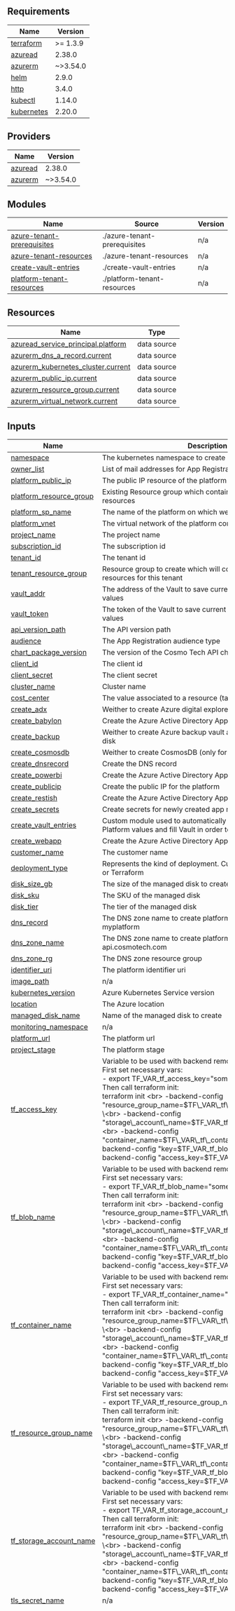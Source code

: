 <!-- BEGIN_TF_DOCS -->
## Requirements

| Name | Version |
|------|---------|
| <a name="requirement_terraform"></a> [terraform](#requirement\_terraform) | >= 1.3.9 |
| <a name="requirement_azuread"></a> [azuread](#requirement\_azuread) | 2.38.0 |
| <a name="requirement_azurerm"></a> [azurerm](#requirement\_azurerm) | ~>3.54.0 |
| <a name="requirement_helm"></a> [helm](#requirement\_helm) | 2.9.0 |
| <a name="requirement_http"></a> [http](#requirement\_http) | 3.4.0 |
| <a name="requirement_kubectl"></a> [kubectl](#requirement\_kubectl) | 1.14.0 |
| <a name="requirement_kubernetes"></a> [kubernetes](#requirement\_kubernetes) | 2.20.0 |

## Providers

| Name | Version |
|------|---------|
| <a name="provider_azuread"></a> [azuread](#provider\_azuread) | 2.38.0 |
| <a name="provider_azurerm"></a> [azurerm](#provider\_azurerm) | ~>3.54.0 |

## Modules

| Name | Source | Version |
|------|--------|---------|
| <a name="module_azure-tenant-prerequisites"></a> [azure-tenant-prerequisites](#module\_azure-tenant-prerequisites) | ./azure-tenant-prerequisites | n/a |
| <a name="module_azure-tenant-resources"></a> [azure-tenant-resources](#module\_azure-tenant-resources) | ./azure-tenant-resources | n/a |
| <a name="module_create-vault-entries"></a> [create-vault-entries](#module\_create-vault-entries) | ./create-vault-entries | n/a |
| <a name="module_platform-tenant-resources"></a> [platform-tenant-resources](#module\_platform-tenant-resources) | ./platform-tenant-resources | n/a |

## Resources

| Name | Type |
|------|------|
| [azuread_service_principal.platform](https://registry.terraform.io/providers/hashicorp/azuread/2.38.0/docs/data-sources/service_principal) | data source |
| [azurerm_dns_a_record.current](https://registry.terraform.io/providers/hashicorp/azurerm/latest/docs/data-sources/dns_a_record) | data source |
| [azurerm_kubernetes_cluster.current](https://registry.terraform.io/providers/hashicorp/azurerm/latest/docs/data-sources/kubernetes_cluster) | data source |
| [azurerm_public_ip.current](https://registry.terraform.io/providers/hashicorp/azurerm/latest/docs/data-sources/public_ip) | data source |
| [azurerm_resource_group.current](https://registry.terraform.io/providers/hashicorp/azurerm/latest/docs/data-sources/resource_group) | data source |
| [azurerm_virtual_network.current](https://registry.terraform.io/providers/hashicorp/azurerm/latest/docs/data-sources/virtual_network) | data source |

## Inputs

| Name | Description | Type | Default | Required |
|------|-------------|------|---------|:--------:|
| <a name="input_namespace"></a> [namespace](#input\_namespace) | The kubernetes namespace to create | `string` | n/a | yes |
| <a name="input_owner_list"></a> [owner\_list](#input\_owner\_list) | List of mail addresses for App Registration owners | `list(string)` | n/a | yes |
| <a name="input_platform_public_ip"></a> [platform\_public\_ip](#input\_platform\_public\_ip) | The public IP resource of the platform | `string` | n/a | yes |
| <a name="input_platform_resource_group"></a> [platform\_resource\_group](#input\_platform\_resource\_group) | Existing Resource group which contain common platform resources | `string` | n/a | yes |
| <a name="input_platform_sp_name"></a> [platform\_sp\_name](#input\_platform\_sp\_name) | The name of the platform on which we deploy the tenant | `string` | n/a | yes |
| <a name="input_platform_vnet"></a> [platform\_vnet](#input\_platform\_vnet) | The virtual network of the platform common resources | `any` | n/a | yes |
| <a name="input_project_name"></a> [project\_name](#input\_project\_name) | The project name | `any` | n/a | yes |
| <a name="input_subscription_id"></a> [subscription\_id](#input\_subscription\_id) | The subscription id | `any` | n/a | yes |
| <a name="input_tenant_id"></a> [tenant\_id](#input\_tenant\_id) | The tenant id | `any` | n/a | yes |
| <a name="input_tenant_resource_group"></a> [tenant\_resource\_group](#input\_tenant\_resource\_group) | Resource group to create which will contain created Azure resources for this tenant | `string` | n/a | yes |
| <a name="input_vault_addr"></a> [vault\_addr](#input\_vault\_addr) | The address of the Vault to save current platform configuration values | `string` | n/a | yes |
| <a name="input_vault_token"></a> [vault\_token](#input\_vault\_token) | The token of the Vault to save current platform configuration values | `string` | n/a | yes |
| <a name="input_api_version_path"></a> [api\_version\_path](#input\_api\_version\_path) | The API version path | `string` | `"/v3/"` | no |
| <a name="input_audience"></a> [audience](#input\_audience) | The App Registration audience type | `string` | `"AzureADMultipleOrgs"` | no |
| <a name="input_chart_package_version"></a> [chart\_package\_version](#input\_chart\_package\_version) | The version of the Cosmo Tech API chart to deploy | `string` | `"3.0.3-test"` | no |
| <a name="input_client_id"></a> [client\_id](#input\_client\_id) | The client id | `string` | `""` | no |
| <a name="input_client_secret"></a> [client\_secret](#input\_client\_secret) | The client secret | `string` | `""` | no |
| <a name="input_cluster_name"></a> [cluster\_name](#input\_cluster\_name) | Cluster name | `string` | `""` | no |
| <a name="input_cost_center"></a> [cost\_center](#input\_cost\_center) | The value associated to a resource (tag) | `string` | `"NA"` | no |
| <a name="input_create_adx"></a> [create\_adx](#input\_create\_adx) | Weither to create Azure digital explorer | `bool` | `true` | no |
| <a name="input_create_babylon"></a> [create\_babylon](#input\_create\_babylon) | Create the Azure Active Directory Application for Babylon | `bool` | `true` | no |
| <a name="input_create_backup"></a> [create\_backup](#input\_create\_backup) | Weither to create Azure backup vault along with the managed disk | `bool` | `false` | no |
| <a name="input_create_cosmosdb"></a> [create\_cosmosdb](#input\_create\_cosmosdb) | Weither to create CosmosDB (only for API version < 2.4) | `bool` | `false` | no |
| <a name="input_create_dnsrecord"></a> [create\_dnsrecord](#input\_create\_dnsrecord) | Create the DNS record | `bool` | `true` | no |
| <a name="input_create_powerbi"></a> [create\_powerbi](#input\_create\_powerbi) | Create the Azure Active Directory Application for PowerBI | `bool` | `true` | no |
| <a name="input_create_publicip"></a> [create\_publicip](#input\_create\_publicip) | Create the public IP for the platform | `bool` | `true` | no |
| <a name="input_create_restish"></a> [create\_restish](#input\_create\_restish) | Create the Azure Active Directory Application for Restish | `bool` | `true` | no |
| <a name="input_create_secrets"></a> [create\_secrets](#input\_create\_secrets) | Create secrets for newly created app registrations | `bool` | `true` | no |
| <a name="input_create_vault_entries"></a> [create\_vault\_entries](#input\_create\_vault\_entries) | Custom module used to automatically retrieve Cosmo Tech Platform values and fill Vault in order to be used by Babylon | `bool` | `false` | no |
| <a name="input_create_webapp"></a> [create\_webapp](#input\_create\_webapp) | Create the Azure Active Directory Application for WebApp | `bool` | `true` | no |
| <a name="input_customer_name"></a> [customer\_name](#input\_customer\_name) | The customer name | `string` | `"cosmotech"` | no |
| <a name="input_deployment_type"></a> [deployment\_type](#input\_deployment\_type) | Represents the kind of deployment. Currently two modes: ARM or Terraform | `string` | `"Terraform"` | no |
| <a name="input_disk_size_gb"></a> [disk\_size\_gb](#input\_disk\_size\_gb) | The size of the managed disk to create (Gb) | `string` | `"64"` | no |
| <a name="input_disk_sku"></a> [disk\_sku](#input\_disk\_sku) | The SKU of the managed disk | `string` | `"Premium_LRS"` | no |
| <a name="input_disk_tier"></a> [disk\_tier](#input\_disk\_tier) | The tier of the managed disk | `string` | `"P6"` | no |
| <a name="input_dns_record"></a> [dns\_record](#input\_dns\_record) | The DNS zone name to create platform subdomain. Example: myplatform | `string` | `""` | no |
| <a name="input_dns_zone_name"></a> [dns\_zone\_name](#input\_dns\_zone\_name) | The DNS zone name to create platform subdomain. Example: api.cosmotech.com | `string` | `"api.cosmotech.com"` | no |
| <a name="input_dns_zone_rg"></a> [dns\_zone\_rg](#input\_dns\_zone\_rg) | The DNS zone resource group | `string` | `"phoenix"` | no |
| <a name="input_identifier_uri"></a> [identifier\_uri](#input\_identifier\_uri) | The platform identifier uri | `string` | `""` | no |
| <a name="input_image_path"></a> [image\_path](#input\_image\_path) | n/a | `string` | `"./cosmotech.png"` | no |
| <a name="input_kubernetes_version"></a> [kubernetes\_version](#input\_kubernetes\_version) | Azure Kubernetes Service version | `string` | `"1.25.6"` | no |
| <a name="input_location"></a> [location](#input\_location) | The Azure location | `string` | `"West Europe"` | no |
| <a name="input_managed_disk_name"></a> [managed\_disk\_name](#input\_managed\_disk\_name) | Name of the managed disk to create | `string` | `""` | no |
| <a name="input_monitoring_namespace"></a> [monitoring\_namespace](#input\_monitoring\_namespace) | n/a | `string` | `"cosmotech-monitoring"` | no |
| <a name="input_platform_url"></a> [platform\_url](#input\_platform\_url) | The platform url | `string` | `""` | no |
| <a name="input_project_stage"></a> [project\_stage](#input\_project\_stage) | The platform stage | `string` | `"Dev"` | no |
| <a name="input_tf_access_key"></a> [tf\_access\_key](#input\_tf\_access\_key) | Variable to be used with backend remote option :<br>First set necessary vars:<br>- export TF\_VAR\_tf\_access\_key="some\_value"<br>Then call terraform init:<br>terraform init \<br>    -backend-config "resource\_group\_name=$TF\_VAR\_tf\_resource\_group\_name" \<br>    -backend-config "storage\_account\_name=$TF\_VAR\_tf\_storage\_account\_name" \<br>    -backend-config "container\_name=$TF\_VAR\_tf\_container\_name" \<br>    -backend-config "key=$TF\_VAR\_tf\_blob\_name" \<br>    -backend-config "access\_key=$TF\_VAR\_tf\_access\_key" | `string` | `""` | no |
| <a name="input_tf_blob_name"></a> [tf\_blob\_name](#input\_tf\_blob\_name) | Variable to be used with backend remote option :<br>First set necessary vars:<br>- export TF\_VAR\_tf\_blob\_name="some\_value"<br>Then call terraform init:<br>terraform init \<br>    -backend-config "resource\_group\_name=$TF\_VAR\_tf\_resource\_group\_name" \<br>    -backend-config "storage\_account\_name=$TF\_VAR\_tf\_storage\_account\_name" \<br>    -backend-config "container\_name=$TF\_VAR\_tf\_container\_name" \<br>    -backend-config "key=$TF\_VAR\_tf\_blob\_name" \<br>    -backend-config "access\_key=$TF\_VAR\_tf\_access\_key" | `string` | `""` | no |
| <a name="input_tf_container_name"></a> [tf\_container\_name](#input\_tf\_container\_name) | Variable to be used with backend remote option :<br>First set necessary vars:<br>- export TF\_VAR\_tf\_container\_name="some\_value"<br>Then call terraform init:<br>terraform init \<br>    -backend-config "resource\_group\_name=$TF\_VAR\_tf\_resource\_group\_name" \<br>    -backend-config "storage\_account\_name=$TF\_VAR\_tf\_storage\_account\_name" \<br>    -backend-config "container\_name=$TF\_VAR\_tf\_container\_name" \<br>    -backend-config "key=$TF\_VAR\_tf\_blob\_name" \<br>    -backend-config "access\_key=$TF\_VAR\_tf\_access\_key" | `string` | `""` | no |
| <a name="input_tf_resource_group_name"></a> [tf\_resource\_group\_name](#input\_tf\_resource\_group\_name) | Variable to be used with backend remote option :<br>First set necessary vars:<br>- export TF\_VAR\_tf\_resource\_group\_name="some\_value"<br>Then call terraform init:<br>terraform init \<br>    -backend-config "resource\_group\_name=$TF\_VAR\_tf\_resource\_group\_name" \<br>    -backend-config "storage\_account\_name=$TF\_VAR\_tf\_storage\_account\_name" \<br>    -backend-config "container\_name=$TF\_VAR\_tf\_container\_name" \<br>    -backend-config "key=$TF\_VAR\_tf\_blob\_name" \<br>    -backend-config "access\_key=$TF\_VAR\_tf\_access\_key" | `string` | `""` | no |
| <a name="input_tf_storage_account_name"></a> [tf\_storage\_account\_name](#input\_tf\_storage\_account\_name) | Variable to be used with backend remote option :<br>First set necessary vars:<br>- export TF\_VAR\_tf\_storage\_account\_name="some\_value"<br>Then call terraform init:<br>terraform init \<br>    -backend-config "resource\_group\_name=$TF\_VAR\_tf\_resource\_group\_name" \<br>    -backend-config "storage\_account\_name=$TF\_VAR\_tf\_storage\_account\_name" \<br>    -backend-config "container\_name=$TF\_VAR\_tf\_container\_name" \<br>    -backend-config "key=$TF\_VAR\_tf\_blob\_name" \<br>    -backend-config "access\_key=$TF\_VAR\_tf\_access\_key" | `string` | `""` | no |
| <a name="input_tls_secret_name"></a> [tls\_secret\_name](#input\_tls\_secret\_name) | n/a | `string` | `"letsencrypt-prod"` | no |
| <a name="input_user_app_role"></a> [user\_app\_role](#input\_user\_app\_role) | App role for azuread\_application | <pre>list(object({<br>    description  = string<br>    display_name = string<br>    id           = string<br>    role_value   = string<br>  }))</pre> | <pre>[<br>  {<br>    "description": "Workspace Writer",<br>    "display_name": "Workspace Writer",<br>    "id": "3f7ba86c-9940-43c8-a54d-0bfb706da136",<br>    "role_value": "Workspace.Writer"<br>  },<br>  {<br>    "description": "Workspace Reader",<br>    "display_name": "Workspace Reader",<br>    "id": "73ce2073-d918-4fe1-bc24-a4e69db07db8",<br>    "role_value": "Workspace.Reader"<br>  },<br>  {<br>    "description": "Solution Writer",<br>    "display_name": "Solution Writer",<br>    "id": "4f6e62a3-7f0a-4396-9620-ab465cd6577b",<br>    "role_value": "Solution.Writer"<br>  },<br>  {<br>    "description": "Solution Reader",<br>    "display_name": "Solution Reader",<br>    "id": "cf1a8625-38d9-417b-a5b9-a27c0014e740",<br>    "role_value": "Solution.Reader"<br>  },<br>  {<br>    "description": "ScenarioRun Writer",<br>    "display_name": "ScenarioRun Writer",<br>    "id": "ca8a2a19-3e09-48cc-976b-85ec9de4f68a",<br>    "role_value": "ScenarioRun.Writer"<br>  },<br>  {<br>    "description": "ScenarioRun Reader",<br>    "display_name": "ScenarioRun Reader",<br>    "id": "bdc8fe2a-73a8-477d-9efa-d8a37a4eb0f7",<br>    "role_value": "ScenarioRun.Reader"<br>  },<br>  {<br>    "description": "Scenario Writer",<br>    "display_name": "Scenario Writer",<br>    "id": "8fb9d03e-c46d-4003-a2a6-34d8b506e4e7",<br>    "role_value": "Scenario.Writer"<br>  },<br>  {<br>    "description": "Scenario Reader",<br>    "display_name": "Scenario Reader",<br>    "id": "e07dab65-4200-4502-8e36-79ca687320d9",<br>    "role_value": "Scenario.Reader"<br>  },<br>  {<br>    "description": "Organization Writer",<br>    "display_name": "Organization Writer",<br>    "id": "89d74995-095c-442f-bfda-06a77d3dbaa4",<br>    "role_value": "Organization.Writer"<br>  },<br>  {<br>    "description": "Organization Reader",<br>    "display_name": "Organization Reader",<br>    "id": "96213509-202a-497c-9f60-53c5f85268ec",<br>    "role_value": "Organization.Reader"<br>  },<br>  {<br>    "description": "Dataset Writer",<br>    "display_name": "Dataset Writer",<br>    "id": "c6e5d483-ec2c-4710-bf0c-78b0fda611dc",<br>    "role_value": "Dataset.Writer"<br>  },<br>  {<br>    "description": "Dataset Reader",<br>    "display_name": "Dataset Reader",<br>    "id": "454dc3f5-3012-45b3-bad6-975dae94338c",<br>    "role_value": "Dataset.Reader"<br>  },<br>  {<br>    "description": "Ability to write connectors",<br>    "display_name": "Connector Writer",<br>    "id": "e150953f-4835-4502-b95e-81d9ce97f591",<br>    "role_value": "Connector.Writer"<br>  },<br>  {<br>    "description": "Organization Viewer",<br>    "display_name": "Organization Viewer",<br>    "id": "ec5fdd3c-4df0-4c2f-bdad-0495a49f6e90",<br>    "role_value": "Organization.Viewer"<br>  },<br>  {<br>    "description": "Organization User",<br>    "display_name": "Organization User",<br>    "id": "bb9ffb73-997e-4320-8625-cfe45469aa3c",<br>    "role_value": "Organization.User"<br>  },<br>  {<br>    "description": "Organization Modeler",<br>    "display_name": "Organization Modeler",<br>    "id": "adcdb0a1-1588-4d2b-8657-364e544ac7e1",<br>    "role_value": "Organization.Modeler"<br>  },<br>  {<br>    "description": "Organization Administrator",<br>    "display_name": "Organization Admin",<br>    "id": "04b96a76-d77e-4a9d-967f-c55c857c478c",<br>    "role_value": "Organization.Admin"<br>  },<br>  {<br>    "description": "Organization Collaborator",<br>    "display_name": "Organization Collaborator",<br>    "id": "6f5ec4e3-1f2d-4502-837e-5d9754ea8acb",<br>    "role_value": "Organization.Collaborator"<br>  },<br>  {<br>    "description": "Ability to develop connectors",<br>    "display_name": "Connector Developer",<br>    "id": "428ab58e-ab61-4621-907c-d7908be72df7",<br>    "role_value": "Connector.Developer"<br>  },<br>  {<br>    "description": "Ability to read connectors",<br>    "display_name": "Connector Reader",<br>    "id": "2cd74037-3ccd-4ab7-929d-4afce87be2e4",<br>    "role_value": "Connector.Reader"<br>  },<br>  {<br>    "description": "Platform Administrator",<br>    "display_name": "Platform Admin",<br>    "id": "bb49d61f-8b6a-4a19-b5bd-06a29d6b8e60",<br>    "role_value": "Platform.Admin"<br>  }<br>]</pre> | no |
| <a name="input_vnet_iprange"></a> [vnet\_iprange](#input\_vnet\_iprange) | The Virtual Network IP range. Minimum /26 NetMaskLength | `string` | `""` | no |
| <a name="input_webapp_url"></a> [webapp\_url](#input\_webapp\_url) | The Web Application URL | `string` | `""` | no |

## Outputs

| Name | Description |
|------|-------------|
| <a name="output_acr_login_server"></a> [acr\_login\_server](#output\_acr\_login\_server) | n/a |
| <a name="output_adx_uri"></a> [adx\_uri](#output\_adx\_uri) | n/a |
| <a name="output_babylon_client_id"></a> [babylon\_client\_id](#output\_babylon\_client\_id) | n/a |
| <a name="output_babylon_principal_id"></a> [babylon\_principal\_id](#output\_babylon\_principal\_id) | n/a |
| <a name="output_babylon_secret"></a> [babylon\_secret](#output\_babylon\_secret) | n/a |
| <a name="output_cluster_name"></a> [cluster\_name](#output\_cluster\_name) | n/a |
| <a name="output_cosmos_api_url"></a> [cosmos\_api\_url](#output\_cosmos\_api\_url) | n/a |
| <a name="output_managed_disk_id"></a> [managed\_disk\_id](#output\_managed\_disk\_id) | n/a |
| <a name="output_out_acr_login_password"></a> [out\_acr\_login\_password](#output\_out\_acr\_login\_password) | n/a |
| <a name="output_out_acr_login_username"></a> [out\_acr\_login\_username](#output\_out\_acr\_login\_username) | n/a |
| <a name="output_out_adx_ingestion_uri"></a> [out\_adx\_ingestion\_uri](#output\_out\_adx\_ingestion\_uri) | n/a |
| <a name="output_out_cosmos_key"></a> [out\_cosmos\_key](#output\_out\_cosmos\_key) | n/a |
| <a name="output_out_cosmos_uri"></a> [out\_cosmos\_uri](#output\_out\_cosmos\_uri) | n/a |
| <a name="output_out_eventbus_uri"></a> [out\_eventbus\_uri](#output\_out\_eventbus\_uri) | n/a |
| <a name="output_out_ip_resource_group"></a> [out\_ip\_resource\_group](#output\_out\_ip\_resource\_group) | n/a |
| <a name="output_out_network_adt_password"></a> [out\_network\_adt\_password](#output\_out\_network\_adt\_password) | n/a |
| <a name="output_out_networkadt_clientid"></a> [out\_networkadt\_clientid](#output\_out\_networkadt\_clientid) | n/a |
| <a name="output_out_storage_account_key"></a> [out\_storage\_account\_key](#output\_out\_storage\_account\_key) | n/a |
| <a name="output_out_subnet_id"></a> [out\_subnet\_id](#output\_out\_subnet\_id) | n/a |
| <a name="output_platform_sp_client_id"></a> [platform\_sp\_client\_id](#output\_platform\_sp\_client\_id) | n/a |
| <a name="output_platform_sp_client_secret"></a> [platform\_sp\_client\_secret](#output\_platform\_sp\_client\_secret) | n/a |
| <a name="output_platform_sp_object_id"></a> [platform\_sp\_object\_id](#output\_platform\_sp\_object\_id) | n/a |
| <a name="output_resource_group_name"></a> [resource\_group\_name](#output\_resource\_group\_name) | n/a |
| <a name="output_resource_location"></a> [resource\_location](#output\_resource\_location) | n/a |
| <a name="output_storage_account_name"></a> [storage\_account\_name](#output\_storage\_account\_name) | n/a |
| <a name="output_storage_account_secret"></a> [storage\_account\_secret](#output\_storage\_account\_secret) | n/a |
| <a name="output_subscription_id"></a> [subscription\_id](#output\_subscription\_id) | n/a |
<!-- END_TF_DOCS -->